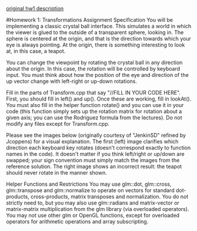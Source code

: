 [original hw1 description](https://courses.edx.org/courses/course-v1:UCSanDiegoX+CSE167x+2T2018/courseware/Unit_1/Homework_1/2?activate_block_id=block-v1%3AUCSanDiegoX%2BCSE167x%2B2T2018%2Btype%40vertical%2Bblock%40vertical_618b5e61d030)


#Homework 1: Transformations
Assignment Specification
You will be implementing a classic crystal ball interface. This simulates a world in which the viewer is glued to the outside of a transparent sphere, looking in. The sphere is centered at the origin, and that is the direction towards which your eye is always pointing. At the origin, there is something interesting to look at, in this case, a teapot.

You can change the viewpoint by rotating the crystal ball in any direction about the origin. In this case, the rotation will be controlled by keyboard input. You must think about how the position of the eye and direction of the up vector change with left-right or up-down rotations.

Fill in the parts of Transform.cpp that say "//FILL IN YOUR CODE HERE". First, you should fill in left() and up(). Once these are working, fill in lookAt(). You must also fill in the helper function rotate() and you can use it in your code (this function simply sets up the rotation matrix for rotation about a given axis; you can use the Rodriguez formula from the lectures). Do not modify any files except for Transform.cpp.

Please see the images below (originally courtesy of "JenkinSD" refined by Jcoppens) for a visual explanation. The first (left) image clarifies which direction each keyboard key rotates (doesn't correspond exactly to function names in the code). It doesn't matter if you think left/right or up/down are swapped; your sign convention must simply match the images from the reference solution. The right image shows an incorrect result: the teapot should never rotate in the manner shown.

[pic1]:https://github.com/LanceKnight/EdX-Computer-Graphics/blob/master/hw1-linux_osx/pot_rotations_ok.png
[pic2]:https://github.com/LanceKnight/EdX-Computer-Graphics/blob/master/hw1-linux_osx/pot_rotations_bad.png

Helper Functions and Restrictions
You may use glm::dot, glm::cross, glm::transpose and glm::normalize to operate on vectors for standard dot-products, cross-products, matrix transposes and normalization. You do not strictly need to, but you may also use glm::radians and matrix-vector or matrix-matrix multiplication from the glm library (via overloaded operators). You may not use other glm or OpenGL functions, except for overloaded operators for arithmetic operations and array subscripting.

